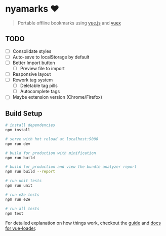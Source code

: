 # nyamarks :hearts:

> Portable offline bookmarks using [vue.js](https://vuejs.org) and [vuex](https://vuex.vuejs.org)

## TODO

* [ ] Consolidate styles
* [ ] Auto-save to localStorage by default
* [ ] Better Import button
  * [ ] Preview file to import
* [ ] Responsive layout
* [ ] Rework tag system
  * [ ] Deletable tag pills
  * [ ] Autocomplete tags
* [ ] Maybe extension version (Chrome/Firefox)

## Build Setup

``` bash
# install dependencies
npm install

# serve with hot reload at localhost:9000
npm run dev

# build for production with minification
npm run build

# build for production and view the bundle analyzer report
npm run build --report

# run unit tests
npm run unit

# run e2e tests
npm run e2e

# run all tests
npm test
```

For detailed explanation on how things work, checkout the [guide](http://vuejs-templates.github.io/webpack/) and [docs for vue-loader](http://vuejs.github.io/vue-loader).
